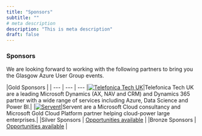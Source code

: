```yaml
---
title: "Sponsors"
subtitle: ""
# meta description
description: "This is meta description"
draft: false
---
```


### Sponsors

We are looking forward to working with the following partners to bring you the Glasgow Azure User Group events.

|Gold Sponsors |   |
--- | --- | ---
|[![Telefonica Tech UK](/images/telefonica.png)]([https://incrementalgroup.co.uk/](https://telefonicatech.uk/))|Telefonica Tech UK are a leading Microsoft Dynamics (AX, NAV and CRM) and Dynamics 365 partner with a wide range of services including Azure, Data Science and Power BI.|
|[![Servent](/images/serventlogogaug.png)](https://www.servent.co.uk/)|Servent are a Microsoft Cloud consultancy and Microsoft Gold Cloud Platform partner helping cloud-power large enterprises.|
|Silver Sponsors  | [Opportunities available](https://techielass.azureedge.net/gaug/GAUG-Sponsorship-Proposal-2023.pdf)  |
|Bronze Sponsors | [Opportunities available](https://techielass.azureedge.net/gaug/GAUG-Sponsorship-Proposal-2023.pdf)   |